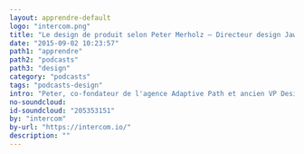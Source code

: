 ```yaml
---
layout: apprendre-default
logo: "intercom.png"
title: "Le design de produit selon Peter Merholz – Directeur design Jawbone"
date: "2015-09-02 10:23:57"
path1: "apprendre"
path2: "podcasts"
path3: "design"
category: "podcasts"
tags: "podcasts-design"
intro: "Peter, co-fondateur de l'agence Adaptive Path et ancien VP Design de Groupon aborde avec le fondateur d'Intercom le rôle du designer et sa fusion avec le product management."
no-soundcloud:
id-soundcloud: "205353151"
by: "intercom"
by-url: "https://intercom.io/"
description: ""
---
```

